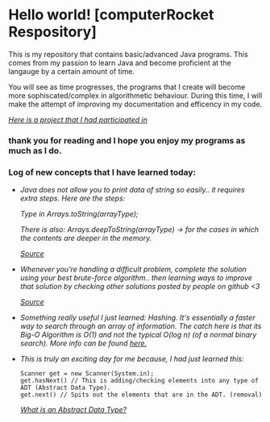 # **Hello world! [computerRocket Respository]**

This is my repository that contains basic/advanced Java programs. This comes from my passion to learn Java and become proficient 
at the langauge by a certain amount of time.

You will see as time progresses, the programs that I create will become more sophiscated/complex in algorithmetic behaviour. During this time, I will make the attempt of improving my documentation and efficency in my code. 

_[Here is a project that I had participated in](https://github.com/prasvpatel/Spot_Bot)_

### thank you for reading and I hope you enjoy my programs as much as I do.

### Log of new concepts that I have learned today:
- _Java does not allow you to print data of string so easily.. it requires extra steps. Here are the steps:_

  _Type in Arrays.toString(arrayType);_
  
  _There is also: Arrays.deepToString(arrayType) -> for the cases in which the contents are deeper in the memory._
  
  _[Source](https://stackoverflow.com/questions/409784/whats-the-simplest-way-to-print-a-java-array)_
  
- _Whenever you're handling a difficult problem, complete the solution using your best brute-force algorithm.. then learning ways to improve that solution by checking other solutions posted by people on github <3_

  _[Source](https://stackoverflow.com/questions/418465/is-a-preference-for-brute-force-solutions-a-bad-sign)_
  
- _Something really useful I just learned: Hashing. It's essentially a faster way to search through an array of information.
The catch here is that its Big-O Algorithm is O(1) and not the typical O(log n) (of a normal binary search). More info can be found [here.](https://www.cs.cmu.edu/~adamchik/15-121/lectures/Hashing/hashing.html)_

- _This is truly an exciting day for me because, I had just learned this:_
  ```
  Scanner get = new Scanner(System.in);
  get.hasNext() // This is adding/checking elements into any type of ADT (Abstract Data Type).
  get.next() // Spits out the elements that are in the ADT. (removal)
  ```
  _[What is an Abstract Data Type?](https://stackoverflow.com/questions/10267084/what-is-adt-abstract-data-type)_
